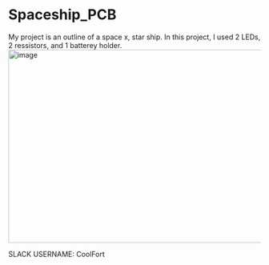 # Spaceship_PCB
My project is an outline of a space x, star ship.
In this project, I used 2 LEDs, 2 ressistors, and 1 batterey holder.
<img width="572" height="386" alt="image" src="https://github.com/user-attachments/assets/56a78f5f-3811-4d43-9fb3-64c192f877df" />

SLACK USERNAME: CoolFort
